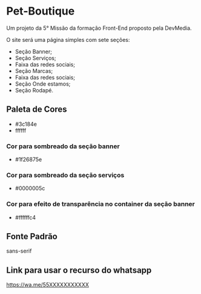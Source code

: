 # Pet-Boutique
Um projeto da 5° Missão da formação Front-End proposto pela DevMedia.

O site será uma página simples com sete seções:
* Seção Banner;
* Seção Serviços;
* Faixa das redes sociais;
* Seção Marcas;
* Faixa das redes sociais;
* Seção Onde estamos;
* Seção Rodapé.

## Paleta de Cores
* #3c184e
* ffffff

### Cor para sombreado da seção banner
* #1f26875e

### Cor para sombreado da seção serviços
* #0000005c

### Cor para efeito de transparência no container da seção banner
* #ffffffc4 

## Fonte Padrão
sans-serif

## Link para usar o recurso do whatsapp  
 https://wa.me/55XXXXXXXXXXX
